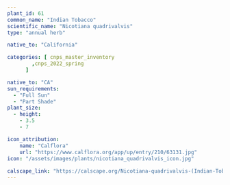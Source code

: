 ```yaml
---
plant_id: 61
common_name: "Indian Tobacco"
scientific_name: "Nicotiana quadrivalvis"
type: "annual herb"

native_to: "California"

categories: [ cnps_master_inventory
        ,cnps_2022_spring
      ]

native_to: "CA"
sun_requirements:
  - "Full Sun"
  - "Part Shade"
plant_size:
  - height: 
    - 3.5
    - 7

icon_attribution: 
    name: "Calflora"
    url: "https://www.calflora.org/app/up/entry/210/63131.jpg" 
icon: "/assets/images/plants/nicotiana_quadrivalvis_icon.jpg"
 
calscape_link: "https://calscape.org/Nicotiana-quadrivalvis-(Indian-Tobacco)"
---
```





